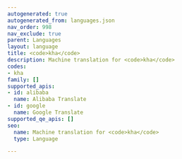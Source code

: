```yaml
---
autogenerated: true
autogenerated_from: languages.json
nav_order: 998
nav_exclude: true
parent: Languages
layout: language
title: <code>kha</code>
description: Machine translation for <code>kha</code>
codes:
- kha
family: []
supported_apis:
- id: alibaba
  name: Alibaba Translate
- id: google
  name: Google Translate
supported_qe_apis: []
seo:
  name: Machine translation for <code>kha</code>
  type: Language

---
```


